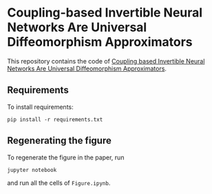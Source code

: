 # Coupling-based Invertible Neural Networks Are Universal Diffeomorphism Approximators

This repository contains the code of [Coupling based Invertible Neural Networks Are Universal Diffeomorphism Approximators](https://arxiv.org/abs/2006.11469). 

## Requirements

To install requirements:

```setup
pip install -r requirements.txt
```

## Regenerating the figure

To regenerate the figure in the paper, run

```bash
jupyter notebook
```

and run all the cells of `Figure.ipynb`.
